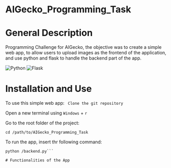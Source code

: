 # AIGecko_Programming_Task

# General Description
Programming Challenge for AIGecko, the objective was to create a simple web app, to allow users to upload images
as the frontend of the application, and use python and flask to handle the backend part of the app.

![Python](https://images.pling.com/img/00/00/08/01/07/1107980/66411-1.png)
![Flask](https://cdn.iconscout.com/icon/free/png-256/flask-51-285137.png)


# Installation and Use
To use this simple web app:
``
Clone the git repository``

Open a new terminal using `Windows` + `r`

Go to the root folder of the project:
```
cd /path/to/AIGecko_Programming_Task
```
To run the app, insert thr following command:
```
python /backend.py```

# Functionalities of the App
